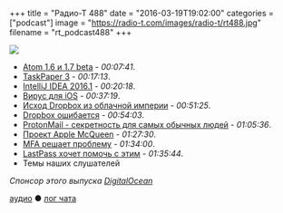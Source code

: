 +++
title = "Радио-Т 488"
date = "2016-03-19T19:02:00"
categories = ["podcast"]
image = "https://radio-t.com/images/radio-t/rt488.jpg"
filename = "rt_podcast488"
+++

![](https://radio-t.com/images/radio-t/rt488.jpg)

- [Atom 1.6 и 1.7 beta](http://blog.atom.io/2016/03/17/atom-1-6-and-1-7-beta.html) - *00:07:41*.
- [TaskPaper 3](http://www.taskpaper.com/) - *00:17:13*.
- [IntelliJ IDEA 2016.1](http://blog.jetbrains.com/idea/2016/03/intellij-idea-2016-1-is-here/) - *00:20:18*.
- [Вирус для iOS](http://mashable.com/2016/03/18/first-ios-malware/) - *00:37:19*.
- [Исход Dropbox из облачной империи](http://www.wired.com/2016/03/epic-story-dropboxs-exodus-amazon-cloud-empire/) - *00:51:25*.
- [Dropbox ошибается](http://www.businessinsider.com/this-vc-says-dropboxs-recent-moves-show-why-big-companies-often-fail-to-innovate-2016-3) - *00:54:03*.
- [ProtonMail - секретность для самых обычных людей](http://thenextweb.com/apps/2016/03/18/exclusive-encrypted-email-client-protonmail-marks-public-debut-ios-android-app-launches/) - *01:05:36*.
- [Проект Apple McQueen](http://thenextweb.com/apple/2016/03/18/apple-reportedly-building-cloud-platform/) - *01:27:30*.
- [MFA решает проблему](http://recode.net/2016/03/16/passwords-are-dead-long-live-multifactor-authentication/) - *01:34:00*.
- [LastPass хочет помочь с этим](http://thenextweb.com/apps/2016/03/16/lastpass-new-app-wants-make-two-factor-authentication-mainstream/) - *01:35:44*.
- Темы наших слушателей

_Спонсор этого выпуска [DigitalOcean](https://www.digitalocean.com)_

[аудио](http://cdn.radio-t.com/rt_podcast488.mp3) ● [лог чата](http://chat.radio-t.com/logs/radio-t-488.html)
<audio src="http://cdn.radio-t.com/rt_podcast488.mp3" preload="none"></audio>
